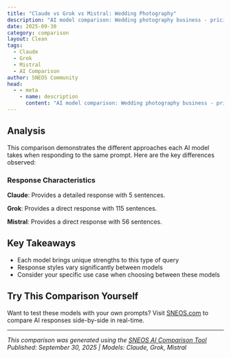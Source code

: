 ```yaml
---
title: "Claude vs Grok vs Mistral: Wedding Photography"
description: "AI model comparison: Wedding photography business - pricing and client management..."
date: 2025-09-30
category: comparison
layout: Clean
tags:
  - Claude
  - Grok
  - Mistral
  - AI Comparison
author: SNEOS Community
head:
  - - meta
    - name: description
      content: "AI model comparison: Wedding photography business - pricing and client management..."
---
```


<ChatComparison
  title="Claude vs Grok vs Mistral: Wedding Photography"
  prompt="Wedding photography business - pricing and client management"
  :responses='{
    "Claude": "I\u0027ll help you understand the key aspects of running a successful wedding photography business, focusing on pricing strategies and client management.\n\n## Pricing Strategies\n\n### **Market Research \u0026 Positioning**\n- Research local competitors\u0027 pricing\n- Identify your target market (budget, mid-range, luxury)\n- Consider your experience level and portfolio quality\n- Factor in your unique style and value proposition\n\n### **Pricing Models**\n1. **Package-based pricing** (most common)\n   - Basic, Standard, Premium tiers\n   - Include different hours, deliverables, add-ons\n   \n2. **\u00C0 la carte pricing**\n   - Base session fee \u002B individual services\n   - More flexibility but can be complex\n\n3. **Value-based pricing**\n   - Price based on the value you provide\n   - Focus on experience and final product quality\n\n### **Cost Considerations**\n- Equipment and maintenance\n- Insurance and business licenses\n- Travel and accommodation\n- Editing time (often 3-5x shooting time)\n- Marketing and website costs\n- Second shooter fees\n- Storage and backup solutions\n\n## Client Management\n\n### **Initial Consultation**\n- Qualify leads early\n- Understand their vision and expectations\n- Present your portfolio and process\n- Discuss timeline and logistics\n- Build rapport and trust\n\n### **Communication Systems**\n- Use CRM software (HoneyBook, Tave, Studio Ninja)\n- Set clear communication boundaries\n- Respond promptly to inquiries\n- Send regular updates throughout the process\n\n### **Contract Essentials**\n- Detailed service descriptions\n- Payment schedule and terms\n- Cancellation and rescheduling policies\n- Image usage rights\n- Timeline for delivery\n- Weather contingency plans\n\n### **Workflow Management**\n- Pre-wedding questionnaire\n- Timeline planning assistance\n- Shot list coordination\n- Post-wedding follow-up system\n- Delivery and review process\n\n## Best Practices\n\n### **Client Experience**\n- Create a memorable booking experience\n- Provide planning resources and guides\n- Offer engagement sessions to build comfort\n- Be professional but personable\n- Exceed expectations in small ways\n\n### **Business Operations**\n- Maintain consistent branding\n- Develop standardized processes\n- Track expenses and profit margins\n- Plan for seasonal fluctuations\n- Build referral relationships with vendors\n\nWould you like me to dive deeper into any specific aspect, such as pricing calculations, contract templates, or client communication strategies?",
    "Grok": "Starting and running a wedding photography business involves careful planning, especially when it comes to pricing your services and managing clients. Below, I\u2019ll break down key considerations for pricing and client management to help you build a sustainable and professional business.\n\n---\n\n### **Pricing Your Wedding Photography Services**\n\nPricing is crucial as it reflects your value, covers your costs, and ensures profitability. Here\u2019s how to approach it:\n\n1. **Understand Your Costs**:\n   - Calculate your **fixed costs** (camera gear, editing software, website hosting, insurance, etc.) and **variable costs** (travel, second shooter fees, printing, etc.).\n   - Factor in your time (shooting, editing, client meetings, travel).\n   - Include business expenses like marketing, taxes, and a buffer for equipment replacement.\n\n2. **Research the Market**:\n   - Look at what other wedding photographers in your area charge. Check their packages, experience level, and style to gauge where you fit.\n   - Pricing varies widely by location and expertise. For example, in smaller markets, pricing might start at $1,000\u2013$2,000 for a full day, while in major cities or for high-end photographers, it can range from $3,000\u2013$10,000\u002B.\n\n3. **Determine Your Value**:\n   - Are you a beginner, mid-range, or luxury photographer? Your pricing should align with your skill level, portfolio quality, and the experience you offer.\n   - Consider your unique selling points (USPs)\u2014do you offer drone photography, cinematic editing, or a particularly artistic style?\n\n4. **Create Packages**:\n   - Offer multiple packages to cater to different budgets. For example:\n     - **Basic Package**: 6 hours of coverage, digital files only ($1,500).\n     - **Standard Package**: 8 hours, digital files, and an album ($2,500).\n     - **Premium Package**: 10\u002B hours, second shooter, engagement session, luxury album ($4,000\u002B).\n   - Include clear deliverables in each package (e.g., number of edited images, hours of coverage, additional products like prints or USB drives).\n   - Allow for customizable add-ons like extra hours, videography, or photo booths.\n\n5. **Set Your Rates**:\n   - As a beginner, start competitively to build your portfolio (e.g., $1,000\u2013$2,000 for a full day). As you gain experience and testimonials, gradually raise your rates.\n   - Use a pricing model that ensures you\u2019re profitable. For example, if your time and costs for a wedding total $800, charge at least 2\u20133x that amount to account for business sustainability and profit ($1,600\u2013$2,400).\n\n6. **Handle Deposits and Payments**:\n   - Require a non-refundable deposit (e.g., 25\u201350% of the total cost) to secure the booking. This protects you if a client cancels.\n   - Set clear payment deadlines (e.g., remaining balance due 30 days before the wedding).\n   - Use online payment platforms like PayPal, Square, or Stripe for convenience, and include transaction fees in your pricing if necessary.\n\n7. **Communicate Value, Not Just Price**:\n   - Focus on the experience and quality you provide rather than competing on price alone. Highlight your storytelling ability, attention to detail, and the emotional value of preserving memories.\n   - Avoid deep discounts unless it\u2019s a strategic move (e.g., off-season promotions or referrals).\n\n---\n\n### **Client Management for Wedding Photography**\n\nStrong client relationships lead to repeat business, referrals, and positive reviews. Here\u2019s how to manage clients effectively:\n\n1. **Initial Inquiry and Communication**:\n   - Respond promptly (within 24\u201348 hours) to inquiries via email or phone. Use a professional tone and personalize your responses.\n   - Have a clear process: Ask about their wedding date, venue, vision, and budget to see if you\u2019re a good fit.\n   - Share a pricing guide or brochure with package details to set expectations early.\n\n2. **Consultation and Building Trust**:\n   - Offer a free consultation (in-person, via Zoom, or over the phone) to discuss their needs and showcase your portfolio.\n   - Listen to their expectations and preferences (e.g., candid vs. posed shots, specific family photos they want).\n   - Be transparent about your process, timeline for delivering photos, and what\u2019s included in their package.\n\n3. **Contracts and Agreements**:\n   - Use a detailed contract to protect both parties. Include:\n     - Scope of services (hours of coverage, deliverables, etc.).\n     - Payment terms and cancellation policies.\n     - Liability clauses (e.g., what happens if equipment fails or you\u2019re unable to shoot due to illness\u2014consider backup plans).\n     - Rights to images (e.g., you retain copyright but grant clients a usage license for personal use).\n   - Have clients sign the contract and pay the deposit to officially book the date. Tools like HoneyBook or Dubsado can help automate this process.\n\n4. **Pre-Wedding Preparation**:\n   - Send a questionnaire 2\u20133 months before the wedding to gather details (e.g., timeline, must-have shots, family dynamics, special requests).\n   - Schedule a pre-wedding meeting or call (1\u20132 weeks prior) to finalize the timeline and logistics.\n   - Scout the venue if possible, or research it online to plan shots and prepare for lighting or space challenges.\n\n5. **Wedding Day Execution**:\n   - Arrive early, dress professionally, and bring backup gear (extra camera, batteries, memory cards).\n   - Be approachable and calm\u2014weddings can be stressful, and your demeanor can help ease tension.\n   - Communicate with the couple, wedding planner, and other vendors to stick to the timeline while being flexible if needed.\n\n6. **Post-Wedding Follow-Up**:\n   - Send a thank-you email within a few days of the wedding, letting them know you\u2019re excited to edit their photos.\n   - Provide a sneak peek (5\u201310 edited images) within 1\u20132 weeks to keep them engaged and excited.\n   - Deliver the final gallery within the agreed timeline (typically 4\u20138 weeks). Use platforms like Pixieset or ShootProof for easy online delivery and printing options.\n   - Ask for feedback and a testimonial once they\u2019ve received the photos. Encourage them to leave reviews on Google, WeddingWire, or The Knot.\n\n7. **Client Relationship Management (CRM)**:\n   - Use tools like HoneyBook, Dubsado, or Tave to streamline bookings, contracts, invoices, and communication.\n   - Keep track of client details ( anniversaries, referrals) to send personalized follow-ups or offers for future sessions (e.g., anniversary shoots).\n\n8. **Handling Difficult Clients or Issues**:\n   - Stay calm and professional if conflicts arise (e.g., dissatisfaction with images or delays). Offer solutions like additional edits or a partial refund if appropriate.\n   - Set boundaries\u2014don\u2019t overpromise or overwork yourself to please a client at the expense of your well-being or business.\n   - If a client cancels or reschedules, refer to your contract terms and communicate clearly about refunds or rescheduling fees.\n\n---\n\n### **Additional Tips for Success**\n\n- **Portfolio and Marketing**: Invest in a professional website and active social media presence (Instagram, Pinterest) to showcase your work. Offer mini-sessions or discounted rates early on to build your portfolio.\n- **Networking**: Build relationships with wedding planners, venues, and other vendors for referrals. Attend bridal shows or join local wedding vendor groups.\n- **Upselling**: After the wedding, offer additional products like albums, prints, or canvas wraps to increase revenue.\n- **Off-Season Strategy**: Offer discounts or focus on other photography niches (engagements, family portraits) during slower wedding months.\n\n---\n\n### **Sample Pricing Structure (Beginner to Mid-Range Photographer)**\n\n- **Basic**: $1,200 (6 hours, 300 edited images, online gallery)\n- **Standard**: $2,000 (8 hours, 500 edited images, online gallery, 8x10 album)\n- **Premium**: $3,000 (10 hours, second shooter, 700 edited images, online gallery, deluxe album)\n- **Add-Ons**: Extra hour ($200), Engagement Session ($300), Photo Booth ($500)\n\nAdjust these based on your location, experience, and target clientele.\n\n---\n\nBy setting clear pricing that reflects your worth and managing clients with professionalism and organization, you can build a thriving wedding photography business. Let me know if you\u2019d like specific templates (e.g., contracts, questionnaires) or deeper insights into any aspect!",
    "Mistral": "Starting a wedding photography business involves careful planning, especially when it comes to pricing and client management. Here are some key considerations:\n\n### Pricing Strategy\n\n1. **Market Research**:\n   - **Competitor Analysis**: Look at what other wedding photographers in your area are charging. This will give you a baseline for your pricing.\n   - **Demand and Supply**: Consider the demand for wedding photography in your area and the supply of photographers.\n\n2. **Cost Analysis**:\n   - **Equipment Costs**: Include the cost of cameras, lenses, lighting equipment, and other gear.\n   - **Operational Costs**: Factor in travel expenses, insurance, website maintenance, marketing, and any other business-related costs.\n   - **Time Investment**: Consider the time spent on shooting, editing, consultations, and travel.\n\n3. **Package Options**:\n   - **Basic Package**: Typically includes a set number of hours of coverage, a certain number of edited photos, and possibly an album or digital downloads.\n   - **Premium Package**: Offers more hours of coverage, additional edited photos, albums, prints, and possibly engagement or bridal sessions.\n   - **Custom Packages**: Allow clients to customize their package based on their specific needs and budget.\n\n4. **Add-Ons**:\n   - **Engagement Sessions**: Pre-wedding photo sessions.\n   - **Bridal Sessions**: Solo sessions for the bride.\n   - **Albums and Prints**: Physical products like photo albums, prints, and canvas prints.\n   - **Second Shooter**: An additional photographer for more comprehensive coverage.\n\n5. **Pricing Tiers**:\n   - **Budget-Friendly**: For clients with a limited budget.\n   - **Mid-Range**: For clients looking for a balance between quality and cost.\n   - **Luxury**: For clients who want the best quality and are willing to pay a premium.\n\n### Client Management\n\n1. **Initial Consultation**:\n   - **Meet and Greet**: Schedule an initial meeting to discuss the client\u0027s needs, preferences, and budget.\n   - **Portfolio Review**: Showcase your work to give clients an idea of your style and quality.\n\n2. **Contracts and Agreements**:\n   - **Detailed Contract**: Include all terms and conditions, such as payment schedules, cancellation policies, and delivery timelines.\n   - **Model Release**: Ensure you have the right to use the photos for marketing purposes if needed.\n\n3. **Payment Schedules**:\n   - **Deposit**: Require a non-refundable deposit to secure the booking.\n   - **Installments**: Break down the remaining payment into installments leading up to the wedding day.\n   - **Final Payment**: Collect the final payment before delivering the final product.\n\n4. **Communication**:\n   - **Regular Updates**: Keep clients informed about the progress of their photos and any important updates.\n   - **Pre-Wedding Checklist**: Send a checklist to ensure all details are covered, such as timelines, locations, and special requests.\n\n5. **Post-Wedding Follow-Up**:\n   - **Thank You Note**: Send a thank you note or email after the wedding.\n   - **Feedback Request**: Ask for feedback to improve your services.\n   - **Referral Program**: Offer incentives for clients who refer new business to you.\n\n6. **Delivery and Presentation**:\n   - **Digital Delivery**: Use a professional platform for delivering digital photos.\n   - **Physical Products**: Ensure high-quality packaging and presentation for albums and prints.\n   - **Client Gallery**: Provide an online gallery for clients to view and share their photos.\n\n### Marketing and Branding\n\n1. **Website and Portfolio**:\n   - **Professional Website**: Create a website that showcases your work, pricing, and contact information.\n   - **SEO Optimization**: Use search engine optimization to improve your website\u0027s visibility.\n\n2. **Social Media Presence**:\n   - **Platforms**: Utilize platforms like Instagram, Facebook, and Pinterest to showcase your work and engage with potential clients.\n   - **Consistent Posting**: Regularly post updates, behind-the-scenes content, and client testimonials.\n\n3. **Networking**:\n   - **Wedding Fairs and Expos**: Participate in local wedding fairs to meet potential clients and network with other vendors.\n   - **Collaborations**: Collaborate with other wedding vendors for referrals and joint marketing efforts.\n\n4. **Client Reviews and Testimonials**:\n   - **Request Reviews**: Ask satisfied clients to leave reviews on platforms like Google, Yelp, and Facebook.\n   - **Feature Testimonials**: Highlight positive testimonials on your website and social media.\n\nBy carefully planning your pricing strategy and effectively managing your clients, you can build a successful and sustainable wedding photography business."
  }'
  published-date="22:46"
/>

## Analysis

This comparison demonstrates the different approaches each AI model takes when responding to the same prompt. Here are the key differences observed:

### Response Characteristics

**Claude**: Provides a detailed response with 5 sentences. 

**Grok**: Provides a direct response with 115 sentences. 

**Mistral**: Provides a direct response with 56 sentences. 

## Key Takeaways

- Each model brings unique strengths to this type of query
- Response styles vary significantly between models
- Consider your specific use case when choosing between these models

## Try This Comparison Yourself

Want to test these models with your own prompts? Visit [SNEOS.com](https://sneos.com) to compare AI responses side-by-side in real-time.

---

*This comparison was generated using the [SNEOS AI Comparison Tool](https://sneos.com)*
*Published: September 30, 2025 | Models: Claude, Grok, Mistral*
